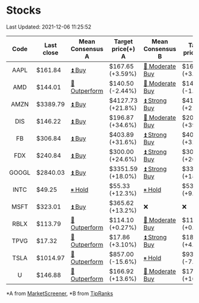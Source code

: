 # Stocks
Last Updated: 2021-12-06 11:25:52

|Code|Last close|Mean Consensus A|Target price(+) A|Mean Consensus B|Target price(+) B|
|:--:|-|-|-|-|-|
|AAPL|$161.84|[⏫ Buy](https://m.marketscreener.com/quote/stock/-4849/)|$167.65 (+3.59%)|[🔼 Moderate Buy](https://www.tipranks.com/stocks/aapl/forecast)|$168.00 (+3.81%)|
|AMD|$144.01|[🔼 Outperform](https://m.marketscreener.com/quote/stock/-19475876/)|$140.50 (-2.44%)|[🔼 Moderate Buy](https://www.tipranks.com/stocks/amd/forecast)|$141.95 (-1.43%)|
|AMZN|$3389.79|[⏫ Buy](https://m.marketscreener.com/quote/stock/-12864605/)|$4127.73 (+21.8%)|[⏫ Strong Buy](https://www.tipranks.com/stocks/amzn/forecast)|$4116.94 (+21.45%)|
|DIS|$146.22|[⏫ Buy](https://m.marketscreener.com/quote/stock/-4842/)|$196.87 (+34.6%)|[🔼 Moderate Buy](https://www.tipranks.com/stocks/dis/forecast)|$204.05 (+39.55%)|
|FB|$306.84|[⏫ Buy](https://m.marketscreener.com/quote/stock/-10547141/)|$403.89 (+31.6%)|[⏫ Strong Buy](https://www.tipranks.com/stocks/fb/forecast)|$406.31 (+32.42%)|
|FDX|$240.84|[⏫ Buy](https://m.marketscreener.com/quote/stock/-12585/)|$300.00 (+24.6%)|[⏫ Strong Buy](https://www.tipranks.com/stocks/fdx/forecast)|$305.60 (+26.89%)|
|GOOGL|$2840.03|[⏫ Buy](https://m.marketscreener.com/quote/stock/-24203373/)|$3351.59 (+18.0%)|[⏫ Strong Buy](https://www.tipranks.com/stocks/googl/forecast)|$3356.96 (+18.20%)|
|INTC|$49.25|[⏸ Hold](https://m.marketscreener.com/quote/stock/-4829/)|$55.33 (+12.3%)|[⏸ Hold](https://www.tipranks.com/stocks/intc/forecast)|$53.90 (+9.44%)|
|MSFT|$323.01|[⏫ Buy](https://m.marketscreener.com/quote/stock/-4835/)|$365.62 (+13.2%)|❌|❌|
|RBLX|$113.79|[🔼 Outperform](https://m.marketscreener.com/quote/stock/-117793644/)|$114.10 (+0.27%)|[🔼 Moderate Buy](https://www.tipranks.com/stocks/rblx/forecast)|$114.78 (+0.87%)|
|TPVG|$17.32|[🔼 Outperform](https://m.marketscreener.com/quote/stock/-15933327/)|$17.86 (+3.10%)|[⏫ Strong Buy](https://www.tipranks.com/stocks/tpvg/forecast)|$18.13 (+4.68%)|
|TSLA|$1014.97|[🔼 Outperform](https://m.marketscreener.com/quote/stock/-6344549/)|$857.00 (-15.6%)|[⏸ Hold](https://www.tipranks.com/stocks/tsla/forecast)|$938.52 (-7.53%)|
|U|$146.88|[🔼 Outperform](https://m.marketscreener.com/quote/stock/-112492634/)|$166.92 (+13.6%)|[🔼 Moderate Buy](https://www.tipranks.com/stocks/u/forecast)|$171.00 (+16.42%)|


*A from [MarketScreener](https://www.marketscreener.com), *B from [TipRanks](https://www.tipranks.com)
